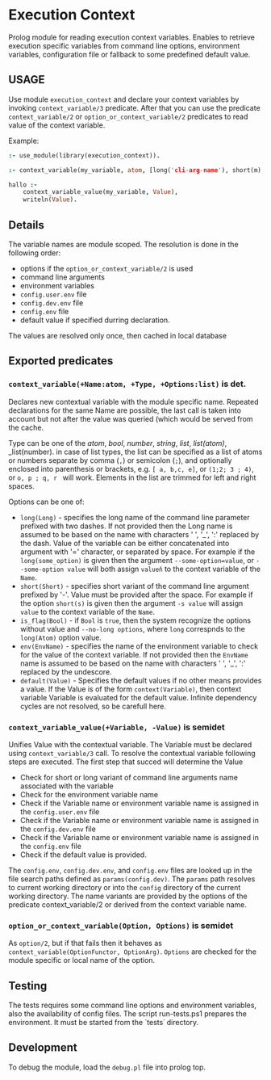 # Execution Context

Prolog module for reading execution context variables. Enables to retrieve execution specific variables from 
command line options, environment variables, configuration file or fallback to some predefined default value. 

## USAGE

Use module `execution_context` and declare your context variables by invoking `context_variable/3` predicate.
After that you can use the predicate `context_variable/2` or `option_or_context_variable/2` predicates to read
value of the context variable. 

Example: 

```prolog
:- use_module(library(execution_context)).

:- context_variable(my_variable, atom, [long('cli-arg-name'), short(m), env(MY_VARIABLE), default(some_value)]).

hallo :-
    context_variable_value(my_variable, Value),
    writeln(Value).
```

## Details

The variable names are module scoped. The resolution is done in the following order: 
* options if the `option_or_context_variable/2` is used
* command line arguments
* environment variables
* `config.user.env` file
* `config.dev.env` file
* `config.env` file
* default value if specified durring declaration. 

The values are resolved only once, then cached in local database

## Exported predicates

### `context_variable(+Name:atom, +Type, +Options:list)` is det.

Declares new contextual variable with the module specific name. Repeated declarations
for the same Name are possible, the last call is taken into account but not after the
value was queried (which would be served from the cache.

Type can be one of the _atom_, _bool_, _number_, _string_, _list_, _list(atom)_, _list(number).
in case of list types, the list can be specified as a list of atoms or numbers separate by comma (`,`)
or semicolon (`;`), and optionally enclosed into parenthesis or brackets, e.g. `[ a, b,c, e]`,
or `(1;2; 3 ; 4)`, or `o, p ; q, r ` will work. Elements in the list are trimmed for left and right spaces.

Options can be one of:

* `long(Long)` - specifies the long name of the command line parameter prefixed with two dashes. If not provided then the
   Long name is assumed to be based on the name with characters ' ', '_', ':' replaced by the dash. Value of the
   variable can be either concatenated into argument with '=' character, or separated by space. For example if the `long(some_option)`
   is given then the argument `--some-option=value`, or `--some-option value` will both assign `valueň` to the context variable of the `Name`.
* `short(Short)` - specifies short variant of the command line argument prefixed by '-'. Value must be provided after the space. For
  example if the option `short(s)` is given then the argument `-s value` will assign `value` to the context variable of the `Name`.
* `is_flag(Bool)` - if `Bool` is `true`, then the system recognize the options without value and `--no-long options`, where `long` correspnds to the
      `long(Atom)` option value.
* `env(EnvName)` - specifies the name of the environment variable to check for the value of the context variable. If not provided then the
   `EnvName` name is assumed to be based on the name with characters ' ', '_', ':' replaced by the undescore.
* `default(Value)` - Specifies the default values if no other means provides a value. If the Value is of the form `context(Variable)`, then
  context variable Variable is evaluated for the default value. Infinite dependency cycles are not resolved, so be carefull here.

### `context_variable_value(+Variable, -Value)` is semidet

Unifies Value with the contextual variable. The Variable must be declared using
`context_variable/3` call.
To resolve the contextual variable following steps are executed. The first step
that succed will determine the Value

* Check for short or long variant of command line arguments name associated with the variable
* Check for the environment variable name
* Check if the Variable name or environment variable name is assigned in the `config.user.env` file
* Check if the Variable name or environment variable name is assigned in the `config.dev.env` file
* Check if the Variable name or environment variable name is assigned in the `config.env` file
* Check if the default value is provided.

The `config.env`, `config.dev.env`, and `config.env` files are looked up in  the file search paths defined as
`params(config.dev)`. The `params` path resolves to current working directory or into the `config` directory of the current working
directory. The name variants are provided by the options of the predicate context_variable/2 or derived from the context variable
name.

### `option_or_context_variable(Option, Options)` is semidet

As `option/2`, but if that fails then it behaves as `context_variable(OptionFunctor, OptionArg)`.
`Options` are checked for the module specific or local name of the option.

## Testing

The tests requires some command line options and environment variables, also the availability of config files. The script run-tests.ps1
prepares the environment. It must be started from the `tests˙ directory.

## Development

To debug the module, load the `debug.pl` file into prolog top.
